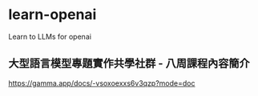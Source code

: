 # learn-openai
Learn to LLMs for openai

## 大型語言模型專題實作共學社群 - 八周課程內容簡介
https://gamma.app/docs/-vsoxoexxs6v3qzp?mode=doc

